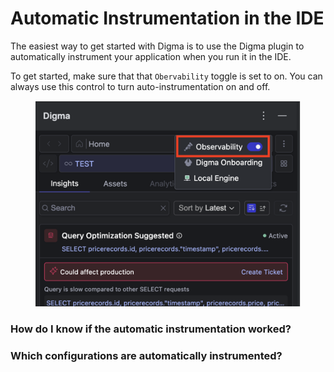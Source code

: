 # Automatic Instrumentation in the IDE

The easiest way to get started with Digma is to use the Digma plugin to automatically instrument your application when you run it in the IDE.

To get started, make sure that that `Obervability` toggle is set to on. You can always use this control to turn auto-instrumentation on and off.

<figure><img src="../.gitbook/assets/image (1).png" alt=""><figcaption></figcaption></figure>

### How do I know if the automatic instrumentation worked?

### Which configurations are automatically instrumented?
